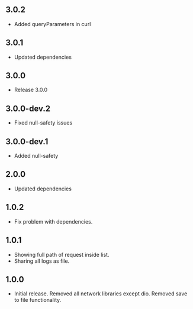 ## 3.0.2

* Added queryParameters in curl

## 3.0.1

* Updated dependencies

## 3.0.0

* Release 3.0.0

## 3.0.0-dev.2

* Fixed null-safety issues

## 3.0.0-dev.1

* Added null-safety

## 2.0.0

* Updated dependencies

## 1.0.2

* Fix problem with dependencies.

## 1.0.1

* Showing full path of request inside list.
* Sharing all logs as file.

## 1.0.0

* Initial release. Removed all network libraries except dio. Removed save to file functionality.
